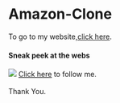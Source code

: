 # Amazon-Clone
  <p> To go to my website,<a href="https://simranspatel.github.io/Amazon-Clone/">click here</a>.</p>
<h4>Sneak peek at the webs</h4>

<img src="https://i.imgur.com/xbbz8LL.png" >
 <a href="https://github.com/simranspatel/">Click here</a> to follow me. <br><br>Thank You.
